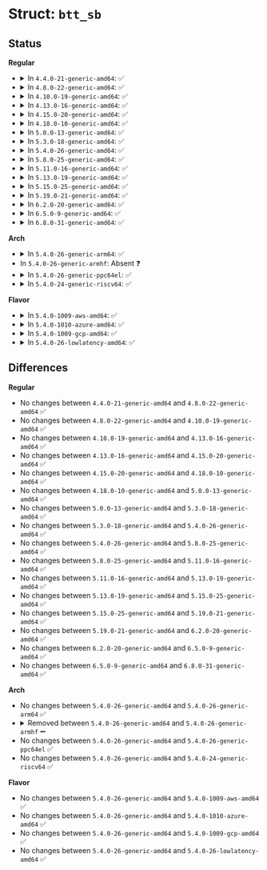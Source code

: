# Struct: <code>btt_sb</code>

## Status
<b>Regular</b>
<ul>
<li>
<details>
<summary>In <code>4.4.0-21-generic-amd64</code>: ✅</summary>

```c
struct btt_sb {
    u8[16] signature;
    u8[16] uuid;
    u8[16] parent_uuid;
    __le32 flags;
    __le16 version_major;
    __le16 version_minor;
    __le32 external_lbasize;
    __le32 external_nlba;
    __le32 internal_lbasize;
    __le32 internal_nlba;
    __le32 nfree;
    __le32 infosize;
    __le64 nextoff;
    __le64 dataoff;
    __le64 mapoff;
    __le64 logoff;
    __le64 info2off;
    u8[3968] padding;
    __le64 checksum;
}
```
</details>
</li>
<li>
<details>
<summary>In <code>4.8.0-22-generic-amd64</code>: ✅</summary>

```c
struct btt_sb {
    u8[16] signature;
    u8[16] uuid;
    u8[16] parent_uuid;
    __le32 flags;
    __le16 version_major;
    __le16 version_minor;
    __le32 external_lbasize;
    __le32 external_nlba;
    __le32 internal_lbasize;
    __le32 internal_nlba;
    __le32 nfree;
    __le32 infosize;
    __le64 nextoff;
    __le64 dataoff;
    __le64 mapoff;
    __le64 logoff;
    __le64 info2off;
    u8[3968] padding;
    __le64 checksum;
}
```
</details>
</li>
<li>
<details>
<summary>In <code>4.10.0-19-generic-amd64</code>: ✅</summary>

```c
struct btt_sb {
    u8[16] signature;
    u8[16] uuid;
    u8[16] parent_uuid;
    __le32 flags;
    __le16 version_major;
    __le16 version_minor;
    __le32 external_lbasize;
    __le32 external_nlba;
    __le32 internal_lbasize;
    __le32 internal_nlba;
    __le32 nfree;
    __le32 infosize;
    __le64 nextoff;
    __le64 dataoff;
    __le64 mapoff;
    __le64 logoff;
    __le64 info2off;
    u8[3968] padding;
    __le64 checksum;
}
```
</details>
</li>
<li>
<details>
<summary>In <code>4.13.0-16-generic-amd64</code>: ✅</summary>

```c
struct btt_sb {
    u8[16] signature;
    u8[16] uuid;
    u8[16] parent_uuid;
    __le32 flags;
    __le16 version_major;
    __le16 version_minor;
    __le32 external_lbasize;
    __le32 external_nlba;
    __le32 internal_lbasize;
    __le32 internal_nlba;
    __le32 nfree;
    __le32 infosize;
    __le64 nextoff;
    __le64 dataoff;
    __le64 mapoff;
    __le64 logoff;
    __le64 info2off;
    u8[3968] padding;
    __le64 checksum;
}
```
</details>
</li>
<li>
<details>
<summary>In <code>4.15.0-20-generic-amd64</code>: ✅</summary>

```c
struct btt_sb {
    u8[16] signature;
    u8[16] uuid;
    u8[16] parent_uuid;
    __le32 flags;
    __le16 version_major;
    __le16 version_minor;
    __le32 external_lbasize;
    __le32 external_nlba;
    __le32 internal_lbasize;
    __le32 internal_nlba;
    __le32 nfree;
    __le32 infosize;
    __le64 nextoff;
    __le64 dataoff;
    __le64 mapoff;
    __le64 logoff;
    __le64 info2off;
    u8[3968] padding;
    __le64 checksum;
}
```
</details>
</li>
<li>
<details>
<summary>In <code>4.18.0-10-generic-amd64</code>: ✅</summary>

```c
struct btt_sb {
    u8[16] signature;
    u8[16] uuid;
    u8[16] parent_uuid;
    __le32 flags;
    __le16 version_major;
    __le16 version_minor;
    __le32 external_lbasize;
    __le32 external_nlba;
    __le32 internal_lbasize;
    __le32 internal_nlba;
    __le32 nfree;
    __le32 infosize;
    __le64 nextoff;
    __le64 dataoff;
    __le64 mapoff;
    __le64 logoff;
    __le64 info2off;
    u8[3968] padding;
    __le64 checksum;
}
```
</details>
</li>
<li>
<details>
<summary>In <code>5.0.0-13-generic-amd64</code>: ✅</summary>

```c
struct btt_sb {
    u8[16] signature;
    u8[16] uuid;
    u8[16] parent_uuid;
    __le32 flags;
    __le16 version_major;
    __le16 version_minor;
    __le32 external_lbasize;
    __le32 external_nlba;
    __le32 internal_lbasize;
    __le32 internal_nlba;
    __le32 nfree;
    __le32 infosize;
    __le64 nextoff;
    __le64 dataoff;
    __le64 mapoff;
    __le64 logoff;
    __le64 info2off;
    u8[3968] padding;
    __le64 checksum;
}
```
</details>
</li>
<li>
<details>
<summary>In <code>5.3.0-18-generic-amd64</code>: ✅</summary>

```c
struct btt_sb {
    u8[16] signature;
    u8[16] uuid;
    u8[16] parent_uuid;
    __le32 flags;
    __le16 version_major;
    __le16 version_minor;
    __le32 external_lbasize;
    __le32 external_nlba;
    __le32 internal_lbasize;
    __le32 internal_nlba;
    __le32 nfree;
    __le32 infosize;
    __le64 nextoff;
    __le64 dataoff;
    __le64 mapoff;
    __le64 logoff;
    __le64 info2off;
    u8[3968] padding;
    __le64 checksum;
}
```
</details>
</li>
<li>
<details>
<summary>In <code>5.4.0-26-generic-amd64</code>: ✅</summary>

```c
struct btt_sb {
    u8[16] signature;
    u8[16] uuid;
    u8[16] parent_uuid;
    __le32 flags;
    __le16 version_major;
    __le16 version_minor;
    __le32 external_lbasize;
    __le32 external_nlba;
    __le32 internal_lbasize;
    __le32 internal_nlba;
    __le32 nfree;
    __le32 infosize;
    __le64 nextoff;
    __le64 dataoff;
    __le64 mapoff;
    __le64 logoff;
    __le64 info2off;
    u8[3968] padding;
    __le64 checksum;
}
```
</details>
</li>
<li>
<details>
<summary>In <code>5.8.0-25-generic-amd64</code>: ✅</summary>

```c
struct btt_sb {
    u8[16] signature;
    u8[16] uuid;
    u8[16] parent_uuid;
    __le32 flags;
    __le16 version_major;
    __le16 version_minor;
    __le32 external_lbasize;
    __le32 external_nlba;
    __le32 internal_lbasize;
    __le32 internal_nlba;
    __le32 nfree;
    __le32 infosize;
    __le64 nextoff;
    __le64 dataoff;
    __le64 mapoff;
    __le64 logoff;
    __le64 info2off;
    u8[3968] padding;
    __le64 checksum;
}
```
</details>
</li>
<li>
<details>
<summary>In <code>5.11.0-16-generic-amd64</code>: ✅</summary>

```c
struct btt_sb {
    u8[16] signature;
    u8[16] uuid;
    u8[16] parent_uuid;
    __le32 flags;
    __le16 version_major;
    __le16 version_minor;
    __le32 external_lbasize;
    __le32 external_nlba;
    __le32 internal_lbasize;
    __le32 internal_nlba;
    __le32 nfree;
    __le32 infosize;
    __le64 nextoff;
    __le64 dataoff;
    __le64 mapoff;
    __le64 logoff;
    __le64 info2off;
    u8[3968] padding;
    __le64 checksum;
}
```
</details>
</li>
<li>
<details>
<summary>In <code>5.13.0-19-generic-amd64</code>: ✅</summary>

```c
struct btt_sb {
    u8[16] signature;
    u8[16] uuid;
    u8[16] parent_uuid;
    __le32 flags;
    __le16 version_major;
    __le16 version_minor;
    __le32 external_lbasize;
    __le32 external_nlba;
    __le32 internal_lbasize;
    __le32 internal_nlba;
    __le32 nfree;
    __le32 infosize;
    __le64 nextoff;
    __le64 dataoff;
    __le64 mapoff;
    __le64 logoff;
    __le64 info2off;
    u8[3968] padding;
    __le64 checksum;
}
```
</details>
</li>
<li>
<details>
<summary>In <code>5.15.0-25-generic-amd64</code>: ✅</summary>

```c
struct btt_sb {
    u8[16] signature;
    u8[16] uuid;
    u8[16] parent_uuid;
    __le32 flags;
    __le16 version_major;
    __le16 version_minor;
    __le32 external_lbasize;
    __le32 external_nlba;
    __le32 internal_lbasize;
    __le32 internal_nlba;
    __le32 nfree;
    __le32 infosize;
    __le64 nextoff;
    __le64 dataoff;
    __le64 mapoff;
    __le64 logoff;
    __le64 info2off;
    u8[3968] padding;
    __le64 checksum;
}
```
</details>
</li>
<li>
<details>
<summary>In <code>5.19.0-21-generic-amd64</code>: ✅</summary>

```c
struct btt_sb {
    u8[16] signature;
    u8[16] uuid;
    u8[16] parent_uuid;
    __le32 flags;
    __le16 version_major;
    __le16 version_minor;
    __le32 external_lbasize;
    __le32 external_nlba;
    __le32 internal_lbasize;
    __le32 internal_nlba;
    __le32 nfree;
    __le32 infosize;
    __le64 nextoff;
    __le64 dataoff;
    __le64 mapoff;
    __le64 logoff;
    __le64 info2off;
    u8[3968] padding;
    __le64 checksum;
}
```
</details>
</li>
<li>
<details>
<summary>In <code>6.2.0-20-generic-amd64</code>: ✅</summary>

```c
struct btt_sb {
    u8[16] signature;
    u8[16] uuid;
    u8[16] parent_uuid;
    __le32 flags;
    __le16 version_major;
    __le16 version_minor;
    __le32 external_lbasize;
    __le32 external_nlba;
    __le32 internal_lbasize;
    __le32 internal_nlba;
    __le32 nfree;
    __le32 infosize;
    __le64 nextoff;
    __le64 dataoff;
    __le64 mapoff;
    __le64 logoff;
    __le64 info2off;
    u8[3968] padding;
    __le64 checksum;
}
```
</details>
</li>
<li>
<details>
<summary>In <code>6.5.0-9-generic-amd64</code>: ✅</summary>

```c
struct btt_sb {
    u8[16] signature;
    u8[16] uuid;
    u8[16] parent_uuid;
    __le32 flags;
    __le16 version_major;
    __le16 version_minor;
    __le32 external_lbasize;
    __le32 external_nlba;
    __le32 internal_lbasize;
    __le32 internal_nlba;
    __le32 nfree;
    __le32 infosize;
    __le64 nextoff;
    __le64 dataoff;
    __le64 mapoff;
    __le64 logoff;
    __le64 info2off;
    u8[3968] padding;
    __le64 checksum;
}
```
</details>
</li>
<li>
<details>
<summary>In <code>6.8.0-31-generic-amd64</code>: ✅</summary>

```c
struct btt_sb {
    u8[16] signature;
    u8[16] uuid;
    u8[16] parent_uuid;
    __le32 flags;
    __le16 version_major;
    __le16 version_minor;
    __le32 external_lbasize;
    __le32 external_nlba;
    __le32 internal_lbasize;
    __le32 internal_nlba;
    __le32 nfree;
    __le32 infosize;
    __le64 nextoff;
    __le64 dataoff;
    __le64 mapoff;
    __le64 logoff;
    __le64 info2off;
    u8[3968] padding;
    __le64 checksum;
}
```
</details>
</li>
</ul>
<b>Arch</b>
<ul>
<li>
<details>
<summary>In <code>5.4.0-26-generic-arm64</code>: ✅</summary>

```c
struct btt_sb {
    u8[16] signature;
    u8[16] uuid;
    u8[16] parent_uuid;
    __le32 flags;
    __le16 version_major;
    __le16 version_minor;
    __le32 external_lbasize;
    __le32 external_nlba;
    __le32 internal_lbasize;
    __le32 internal_nlba;
    __le32 nfree;
    __le32 infosize;
    __le64 nextoff;
    __le64 dataoff;
    __le64 mapoff;
    __le64 logoff;
    __le64 info2off;
    u8[3968] padding;
    __le64 checksum;
}
```
</details>
</li>
<li>
In <code>5.4.0-26-generic-armhf</code>: Absent ❓
</li>
<li>
<details>
<summary>In <code>5.4.0-26-generic-ppc64el</code>: ✅</summary>

```c
struct btt_sb {
    u8[16] signature;
    u8[16] uuid;
    u8[16] parent_uuid;
    __le32 flags;
    __le16 version_major;
    __le16 version_minor;
    __le32 external_lbasize;
    __le32 external_nlba;
    __le32 internal_lbasize;
    __le32 internal_nlba;
    __le32 nfree;
    __le32 infosize;
    __le64 nextoff;
    __le64 dataoff;
    __le64 mapoff;
    __le64 logoff;
    __le64 info2off;
    u8[3968] padding;
    __le64 checksum;
}
```
</details>
</li>
<li>
<details>
<summary>In <code>5.4.0-24-generic-riscv64</code>: ✅</summary>

```c
struct btt_sb {
    u8[16] signature;
    u8[16] uuid;
    u8[16] parent_uuid;
    __le32 flags;
    __le16 version_major;
    __le16 version_minor;
    __le32 external_lbasize;
    __le32 external_nlba;
    __le32 internal_lbasize;
    __le32 internal_nlba;
    __le32 nfree;
    __le32 infosize;
    __le64 nextoff;
    __le64 dataoff;
    __le64 mapoff;
    __le64 logoff;
    __le64 info2off;
    u8[3968] padding;
    __le64 checksum;
}
```
</details>
</li>
</ul>
<b>Flavor</b>
<ul>
<li>
<details>
<summary>In <code>5.4.0-1009-aws-amd64</code>: ✅</summary>

```c
struct btt_sb {
    u8[16] signature;
    u8[16] uuid;
    u8[16] parent_uuid;
    __le32 flags;
    __le16 version_major;
    __le16 version_minor;
    __le32 external_lbasize;
    __le32 external_nlba;
    __le32 internal_lbasize;
    __le32 internal_nlba;
    __le32 nfree;
    __le32 infosize;
    __le64 nextoff;
    __le64 dataoff;
    __le64 mapoff;
    __le64 logoff;
    __le64 info2off;
    u8[3968] padding;
    __le64 checksum;
}
```
</details>
</li>
<li>
<details>
<summary>In <code>5.4.0-1010-azure-amd64</code>: ✅</summary>

```c
struct btt_sb {
    u8[16] signature;
    u8[16] uuid;
    u8[16] parent_uuid;
    __le32 flags;
    __le16 version_major;
    __le16 version_minor;
    __le32 external_lbasize;
    __le32 external_nlba;
    __le32 internal_lbasize;
    __le32 internal_nlba;
    __le32 nfree;
    __le32 infosize;
    __le64 nextoff;
    __le64 dataoff;
    __le64 mapoff;
    __le64 logoff;
    __le64 info2off;
    u8[3968] padding;
    __le64 checksum;
}
```
</details>
</li>
<li>
<details>
<summary>In <code>5.4.0-1009-gcp-amd64</code>: ✅</summary>

```c
struct btt_sb {
    u8[16] signature;
    u8[16] uuid;
    u8[16] parent_uuid;
    __le32 flags;
    __le16 version_major;
    __le16 version_minor;
    __le32 external_lbasize;
    __le32 external_nlba;
    __le32 internal_lbasize;
    __le32 internal_nlba;
    __le32 nfree;
    __le32 infosize;
    __le64 nextoff;
    __le64 dataoff;
    __le64 mapoff;
    __le64 logoff;
    __le64 info2off;
    u8[3968] padding;
    __le64 checksum;
}
```
</details>
</li>
<li>
<details>
<summary>In <code>5.4.0-26-lowlatency-amd64</code>: ✅</summary>

```c
struct btt_sb {
    u8[16] signature;
    u8[16] uuid;
    u8[16] parent_uuid;
    __le32 flags;
    __le16 version_major;
    __le16 version_minor;
    __le32 external_lbasize;
    __le32 external_nlba;
    __le32 internal_lbasize;
    __le32 internal_nlba;
    __le32 nfree;
    __le32 infosize;
    __le64 nextoff;
    __le64 dataoff;
    __le64 mapoff;
    __le64 logoff;
    __le64 info2off;
    u8[3968] padding;
    __le64 checksum;
}
```
</details>
</li>
</ul>

## Differences
<b>Regular</b>
<ul>
<li>
No changes between <code>4.4.0-21-generic-amd64</code> and <code>4.8.0-22-generic-amd64</code> ✅
</li>
<li>
No changes between <code>4.8.0-22-generic-amd64</code> and <code>4.10.0-19-generic-amd64</code> ✅
</li>
<li>
No changes between <code>4.10.0-19-generic-amd64</code> and <code>4.13.0-16-generic-amd64</code> ✅
</li>
<li>
No changes between <code>4.13.0-16-generic-amd64</code> and <code>4.15.0-20-generic-amd64</code> ✅
</li>
<li>
No changes between <code>4.15.0-20-generic-amd64</code> and <code>4.18.0-10-generic-amd64</code> ✅
</li>
<li>
No changes between <code>4.18.0-10-generic-amd64</code> and <code>5.0.0-13-generic-amd64</code> ✅
</li>
<li>
No changes between <code>5.0.0-13-generic-amd64</code> and <code>5.3.0-18-generic-amd64</code> ✅
</li>
<li>
No changes between <code>5.3.0-18-generic-amd64</code> and <code>5.4.0-26-generic-amd64</code> ✅
</li>
<li>
No changes between <code>5.4.0-26-generic-amd64</code> and <code>5.8.0-25-generic-amd64</code> ✅
</li>
<li>
No changes between <code>5.8.0-25-generic-amd64</code> and <code>5.11.0-16-generic-amd64</code> ✅
</li>
<li>
No changes between <code>5.11.0-16-generic-amd64</code> and <code>5.13.0-19-generic-amd64</code> ✅
</li>
<li>
No changes between <code>5.13.0-19-generic-amd64</code> and <code>5.15.0-25-generic-amd64</code> ✅
</li>
<li>
No changes between <code>5.15.0-25-generic-amd64</code> and <code>5.19.0-21-generic-amd64</code> ✅
</li>
<li>
No changes between <code>5.19.0-21-generic-amd64</code> and <code>6.2.0-20-generic-amd64</code> ✅
</li>
<li>
No changes between <code>6.2.0-20-generic-amd64</code> and <code>6.5.0-9-generic-amd64</code> ✅
</li>
<li>
No changes between <code>6.5.0-9-generic-amd64</code> and <code>6.8.0-31-generic-amd64</code> ✅
</li>
</ul>
<b>Arch</b>
<ul>
<li>
No changes between <code>5.4.0-26-generic-amd64</code> and <code>5.4.0-26-generic-arm64</code> ✅
</li>
<li>
<details>
<summary>Removed between <code>5.4.0-26-generic-amd64</code> and <code>5.4.0-26-generic-armhf</code> ➖</summary>

```c
struct btt_sb {
    u8[16] signature;
    u8[16] uuid;
    u8[16] parent_uuid;
    __le32 flags;
    __le16 version_major;
    __le16 version_minor;
    __le32 external_lbasize;
    __le32 external_nlba;
    __le32 internal_lbasize;
    __le32 internal_nlba;
    __le32 nfree;
    __le32 infosize;
    __le64 nextoff;
    __le64 dataoff;
    __le64 mapoff;
    __le64 logoff;
    __le64 info2off;
    u8[3968] padding;
    __le64 checksum;
}
```
</details>
</li>
<li>
No changes between <code>5.4.0-26-generic-amd64</code> and <code>5.4.0-26-generic-ppc64el</code> ✅
</li>
<li>
No changes between <code>5.4.0-26-generic-amd64</code> and <code>5.4.0-24-generic-riscv64</code> ✅
</li>
</ul>
<b>Flavor</b>
<ul>
<li>
No changes between <code>5.4.0-26-generic-amd64</code> and <code>5.4.0-1009-aws-amd64</code> ✅
</li>
<li>
No changes between <code>5.4.0-26-generic-amd64</code> and <code>5.4.0-1010-azure-amd64</code> ✅
</li>
<li>
No changes between <code>5.4.0-26-generic-amd64</code> and <code>5.4.0-1009-gcp-amd64</code> ✅
</li>
<li>
No changes between <code>5.4.0-26-generic-amd64</code> and <code>5.4.0-26-lowlatency-amd64</code> ✅
</li>
</ul>
